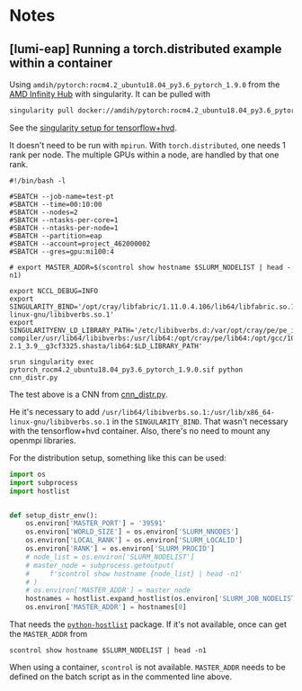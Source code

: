 # Notes

## [lumi-eap] Running a torch.distributed example within a container

Using `amdih/pytorch:rocm4.2_ubuntu18.04_py3.6_pytorch_1.9.0` from the [AMD Infinity Hub](https://www.amd.com/en/technologies/infinity-hub/pytorch)
with singularity. It can be pulled with

```bash
singularity pull docker://amdih/pytorch:rocm4.2_ubuntu18.04_py3.6_pytorch_1.9.0
```

See the [singularity setup for tensorflow+hvd](hvd/README.md).

It doesn't need to be run with `mpirun`.
With `torch.distributed`, one needs 1 rank per node.
The multiple GPUs within a node, are handled by that one rank.
```
#!/bin/bash -l

#SBATCH --job-name=test-pt
#SBATCH --time=00:10:00
#SBATCH --nodes=2
#SBATCH --ntasks-per-core=1
#SBATCH --ntasks-per-node=1
#SBATCH --partition=eap
#SBATCH --account=project_462000002
#SBATCH --gres=gpu:mi100:4

# export MASTER_ADDR=$(scontrol show hostname $SLURM_NODELIST | head -n1)

export NCCL_DEBUG=INFO
export SINGULARITY_BIND='/opt/cray/libfabric/1.11.0.4.106/lib64/libfabric.so.1:/ext_cray/libfabric.so.1,/opt/cray/pe/lib64/libpmi2.so.0:/ext_cray/libpmi2.so.0,/opt/cray/pe/mpich/8.1.8/ofi/gnu/9.1/lib/libmpi_gnu_91.so.12:/ext_cray/libmpi_gnu_91.so.12,/usr/lib64/liblustreapi.so:/ext_cray/liblustreapi.so,/usr/lib64/libatomic.so.1:/usr/lib64/libatomic.so.1,/usr/lib64/libpals.so.0:/usr/lib64/libpals.so.0,/etc/libibverbs.d:/etc/libibverbs.d,/usr/lib64/libibverbs.so.1:/usr/lib/libibverbs.so.1,/var/opt/cray:/var/opt/cray,/appl:/appl,/opt/cray:/opt/cray,/usr/lib64/librdmacm.so.1:/ext_cray/librdmacm.so.1,/lib64/libtinfo.so.6:/ext_cray/libtinfo.so.6,/usr/lib64/libibverbs.so.1:/usr/lib/x86_64-linux-gnu/libibverbs.so.1'
export SINGULARITYENV_LD_LIBRARY_PATH='/etc/libibverbs.d:/var/opt/cray/pe/pe_images/aocc-compiler/usr/lib64/libibverbs:/usr/lib64:/opt/cray/pe/lib64:/opt/gcc/10.2.0/snos/lib64:/ext_cray:/usr/lib64:/opt/cray/pe/lib64:/opt/cray/xpmem/2.2.40-2.1_3.9__g3cf3325.shasta/lib64:$LD_LIBRARY_PATH'

srun singularity exec pytorch_rocm4.2_ubuntu18.04_py3.6_pytorch_1.9.0.sif python cnn_distr.py
```
The test above is a CNN from [cnn_distr.py](https://github.com/eth-cscs/pytorch-training/blob/master/cnn_synthetic_benchmark/cnn_distr.py).

He it's necessary to add `/usr/lib64/libibverbs.so.1:/usr/lib/x86_64-linux-gnu/libibverbs.so.1` in the `SINGULARITY_BIND`. That wasn't
necessary with the tensorflow+hvd container. Also, there's no need to mount any openmpi libraries.

For the distribution setup, something like this can be used:
```python
import os
import subprocess
import hostlist


def setup_distr_env():
    os.environ['MASTER_PORT'] = '39591'
    os.environ['WORLD_SIZE'] = os.environ['SLURM_NNODES']
    os.environ['LOCAL_RANK'] = os.environ['SLURM_LOCALID']
    os.environ['RANK'] = os.environ['SLURM_PROCID']
    # node_list = os.environ['SLURM_NODELIST']
    # master_node = subprocess.getoutput(
    #     f'scontrol show hostname {node_list} | head -n1'
    # )
    # os.environ['MASTER_ADDR'] = master_node
    hostnames = hostlist.expand_hostlist(os.environ['SLURM_JOB_NODELIST'])
    os.environ['MASTER_ADDR'] = hostnames[0]
```
That needs the [`python-hostlist`](https://pypi.org/project/python-hostlist) package.
If it's not available, once can get the `MASTER_ADDR` from
```
scontrol show hostname $SLURM_NODELIST | head -n1
```
When using a container, `scontrol` is not available. `MASTER_ADDR` needs to be defined on the batch script as in
the commented line above.
